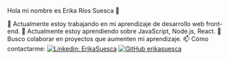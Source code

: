 Hola mi nombre es Erika Ríos Suesca 👋

🔭 Actualmente estoy trabajando en mi aprendizaje de desarrollo web front-end.
🌱 Actualmente estoy aprendiendo sobre JavaScript, Node.js, React.
👯 Busco colaborar en proyectos que aumenten mi aprendizaje.
📫 Cómo contactarme: 
[![Linkedin: ErikaSuesca](https://img.shields.io/badge/-ErikaSuesca-blue?style=flat-square&logo=Linkedin&logoColor=white&link=https://www.linkedin.com/in/erika-rios-suesca/)](https://www.linkedin.com/in/erika-rios-suesca/)
[![GitHub erikasuesca](https://img.shields.io/github/followers/erikasuesca?label=follow&style=social)](https://github.com/ErikaSuesca)

